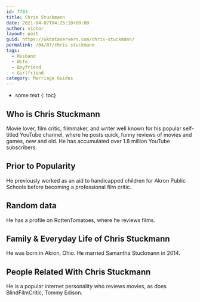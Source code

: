 ```yaml
---
id: 7783
title: Chris Stuckmann
date: 2021-04-07T04:25:18+00:00
author: victor
layout: post
guid: https://ukdataservers.com/chris-stuckmann/
permalink: /04/07/chris-stuckmann
tags:
  - Husband
  - Wife
  - Boyfriend
  - Girlfriend
category: Marriage Guides
---
```


* some text
{: toc}


## Who is Chris Stuckmann



Movie lover, film critic, filmmaker, and writer well known for his popular self-titled YouTube channel, where he posts quick, funny reviews of movies and games, new and old. He has accumulated over 1.8 million YouTube subscribers.

                
                
                
## Prior to Popularity



He previously worked as an aid to handicapped children for Akron Public Schools before becoming a professional film critic.

                
                
                
## Random data



He has a profile on RottenTomatoes, where he reviews films.

                
                
                
## Family & Everyday Life of Chris Stuckmann



He was born in Akron, Ohio. He married Samantha Stuckmann in 2014.

                
                
                
## People Related With Chris Stuckmann



He is a popular internet personality who reviews movies, as does BlindFilmCritic, Tommy Edison.

                
              
            
          
          
          